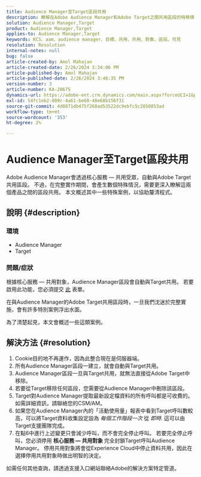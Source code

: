 ```yaml
---
title: Audience Manager至Target區段共用
description: 瞭解在Adobe Audience Manager和Adobe Target之間共用區段的特殊情況。
solution: Audience Manager,Target
product: Audience Manager,Target
applies-to: Audience Manager,Target
keywords: KCS、aam、audience manager、目標、共用、共用、對象、區段、可見
resolution: Resolution
internal-notes: null
bug: false
article-created-by: Amol Mahajan
article-created-date: 2/26/2024 3:34:06 PM
article-published-by: Amol Mahajan
article-published-date: 2/26/2024 3:46:35 PM
version-number: 3
article-number: KA-20675
dynamics-url: https://adobe-ent.crm.dynamics.com/main.aspx?forceUCI=1&pagetype=entityrecord&etn=knowledgearticle&id=6890bc74-bcd4-ee11-9079-6045bd006793
exl-id: 54fc1eb2-809c-4a61-be60-40e68b156f31
source-git-commit: 4d8871db475f268ad53522dc9ebfc5c2850853ad
workflow-type: tm+mt
source-wordcount: '353'
ht-degree: 2%

---
```


# Audience Manager至Target區段共用


Adobe Audience Manager會透過核心服務 — 共用受眾，自動與Adobe Target共用區段。 不過，在完整實作期間，會產生數個特殊情況，需要更深入瞭解這兩個產品之間的區段共用。 本文概述其中一些特殊案例，以協助釐清程式。

## 說明 {#description}


### <b>環境</b>

- Audience Manager
- Target


### <b>問題/症狀</b>

根據核心服務 — 共用對象，Audience Manager區段會自動與Target共用。 若要啟用此功能，您必須提交 [此](https://adobe.allegiancetech.com/cgi-bin/qwebcorporate.dll?idx=X8SVES) 表單。

在與Audience Manager的Adobe Target共用區段時，一旦我們沈迷於完整實施，會有許多特別案例浮出水面。

為了清楚起見，本文會概述一些這類案例。


## 解決方法 {#resolution}


1. Cookie目的地不再運作，因為此整合現在是伺服器端。
2. 所有Audience Manager區段一建立，就會自動與Target共用。
3. Audience Manager區段一旦與Target共用，就無法直接從Adobe Target中移除。
4. 若要從Target移除任何區段，您需要從Audience Manager中刪除該區段。
5. Target對Audience Manager提取最新設定檔資料的所有呼叫都是可收費的。 如需詳細資訊，請聯絡您的CSM/AM。
6. 如果您在Audience Manager內的「活動使用量」報表中看到Target呼叫數較高，可以將Target資料收集設定設為 *每個工作階段一次* 從 *即時*. 這可以由Target支援團隊完成。
7. 在點6中進行上述變更只會減少呼叫，而不會完全停止呼叫。 若要完全停止呼叫，您必須停用 <b>核心服務 — 共用對象 </b>完全封鎖Target呼叫Audience Manager。 停用共用對象將會從Experience Cloud中停止資料共用，因此在選擇停用共用對象時做出明智的決定。


如需任何其他查詢，請透過支援入口網站聯絡Adobe的解決方案特定管道。
